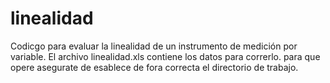 # linealidad
Codicgo para evaluar la linealidad de un instrumento de medición por variable.
El archivo linealidad.xls contiene los datos para correrlo.
para que opere asegurate de esablece de fora correcta el directorio de trabajo.
